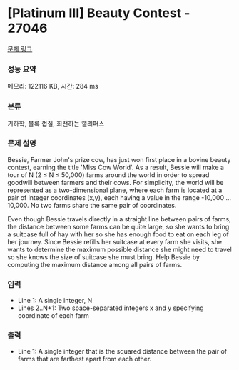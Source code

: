 # [Platinum III] Beauty Contest - 27046 

[문제 링크](https://www.acmicpc.net/problem/27046) 

### 성능 요약

메모리: 122116 KB, 시간: 284 ms

### 분류

기하학, 볼록 껍질, 회전하는 캘리퍼스

### 문제 설명

<p>Bessie, Farmer John's prize cow, has just won first place in a bovine beauty contest, earning the title 'Miss Cow World'.  As a result, Bessie will make a tour of N (2 ≤ N ≤ 50,000) farms around the world in order to spread goodwill between farmers and their cows.  For simplicity, the world will be represented as a two-dimensional plane, where each farm is located at a pair of integer coordinates (x,y), each having a value in the range  -10,000 ... 10,000.  No two farms share the same pair of coordinates.</p>

<p>Even though Bessie travels directly in a straight line between pairs of farms, the distance between some farms can be quite large, so she wants to bring a suitcase full of hay with her so she has enough food to eat on each leg of her journey.  Since Bessie refills her suitcase at every farm she visits, she wants to determine the maximum possible distance she might need to travel so she knows the size of suitcase she must bring. Help Bessie by computing the maximum distance among all pairs of farms.</p>

### 입력 

 <ul>
	<li>Line 1: A single integer, N</li>
	<li>Lines 2..N+1: Two space-separated integers x and y specifying coordinate of each farm</li>
</ul>

### 출력 

 <ul>
	<li>Line 1: A single integer that is the squared distance between the pair of farms  that are farthest apart from each other.</li>
</ul>

